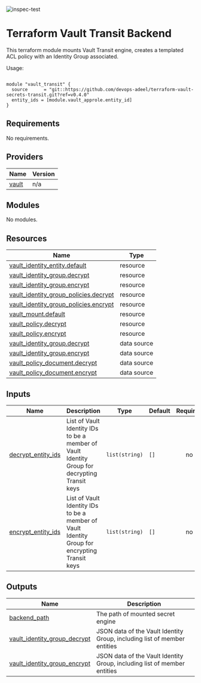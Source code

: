 ![inspec-test](https://github.com/devops-adeel/terraform-vault-secrets-transit/actions/workflows/terraform-apply.yml/badge.svg)

# Terraform Vault Transit Backend

This terraform module mounts Vault Transit engine, creates a templated ACL
policy with an Identity Group associated.

<!-- BEGINNING OF PRE-COMMIT-TERRAFORM DOCS HOOK -->
Usage:

```hcl

module "vault_transit" {
  source      = "git::https://github.com/devops-adeel/terraform-vault-secrets-transit.git?ref=v0.4.0"
  entity_ids = [module.vault_approle.entity_id]
}
```

## Requirements

No requirements.

## Providers

| Name | Version |
|------|---------|
| <a name="provider_vault"></a> [vault](#provider\_vault) | n/a |

## Modules

No modules.

## Resources

| Name | Type |
|------|------|
| [vault_identity_entity.default](https://registry.terraform.io/providers/hashicorp/vault/latest/docs/resources/identity_entity) | resource |
| [vault_identity_group.decrypt](https://registry.terraform.io/providers/hashicorp/vault/latest/docs/resources/identity_group) | resource |
| [vault_identity_group.encrypt](https://registry.terraform.io/providers/hashicorp/vault/latest/docs/resources/identity_group) | resource |
| [vault_identity_group_policies.decrypt](https://registry.terraform.io/providers/hashicorp/vault/latest/docs/resources/identity_group_policies) | resource |
| [vault_identity_group_policies.encrypt](https://registry.terraform.io/providers/hashicorp/vault/latest/docs/resources/identity_group_policies) | resource |
| [vault_mount.default](https://registry.terraform.io/providers/hashicorp/vault/latest/docs/resources/mount) | resource |
| [vault_policy.decrypt](https://registry.terraform.io/providers/hashicorp/vault/latest/docs/resources/policy) | resource |
| [vault_policy.encrypt](https://registry.terraform.io/providers/hashicorp/vault/latest/docs/resources/policy) | resource |
| [vault_identity_group.decrypt](https://registry.terraform.io/providers/hashicorp/vault/latest/docs/data-sources/identity_group) | data source |
| [vault_identity_group.encrypt](https://registry.terraform.io/providers/hashicorp/vault/latest/docs/data-sources/identity_group) | data source |
| [vault_policy_document.decrypt](https://registry.terraform.io/providers/hashicorp/vault/latest/docs/data-sources/policy_document) | data source |
| [vault_policy_document.encrypt](https://registry.terraform.io/providers/hashicorp/vault/latest/docs/data-sources/policy_document) | data source |

## Inputs

| Name | Description | Type | Default | Required |
|------|-------------|------|---------|:--------:|
| <a name="input_decrypt_entity_ids"></a> [decrypt\_entity\_ids](#input\_decrypt\_entity\_ids) | List of Vault Identity IDs to be a member of Vault Identity Group for decrypting Transit keys | `list(string)` | `[]` | no |
| <a name="input_encrypt_entity_ids"></a> [encrypt\_entity\_ids](#input\_encrypt\_entity\_ids) | List of Vault Identity IDs to be a member of Vault Identity Group for encrypting Transit keys | `list(string)` | `[]` | no |

## Outputs

| Name | Description |
|------|-------------|
| <a name="output_backend_path"></a> [backend\_path](#output\_backend\_path) | The path of mounted secret engine |
| <a name="output_vault_identity_group_decrypt"></a> [vault\_identity\_group\_decrypt](#output\_vault\_identity\_group\_decrypt) | JSON data of the Vault Identity Group, including list of member entities |
| <a name="output_vault_identity_group_encrypt"></a> [vault\_identity\_group\_encrypt](#output\_vault\_identity\_group\_encrypt) | JSON data of the Vault Identity Group, including list of member entities |
<!-- END OF PRE-COMMIT-TERRAFORM DOCS HOOK -->
